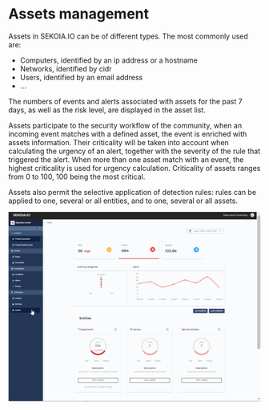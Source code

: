 # Assets management

Assets in SEKOIA.IO can be of different types. The most commonly used are:

- Computers, identified by an ip address or a hostname
- Networks, identified by cidr
- Users, identified by an email address
- ...

The numbers of events and alerts associated with assets for the past 7 days, as well as the risk level, are displayed in the asset list.

Assets participate to the security workflow of the community, when an incoming event matches with a defined asset, the event is enriched with assets information. Their criticality will be taken into account when calculating the urgency of an alert, together with the severity of the rule that triggered the alert. When more than one asset match with an event, the highest criticality is used for urgency calculation. Criticality of assets ranges from 0 to 100, 100 being the most critical.

Assets also permit the selective application of detection rules: rules can be applied to one, several or all entities, and to one, several or all assets.

![Assets Management](../assets/operation_center/assets.gif)
